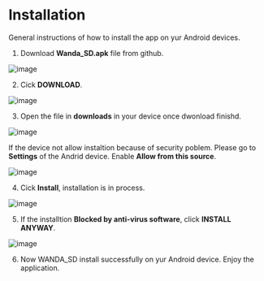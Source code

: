 
# Installation

General instructions of how to install the app on yur Android devices.



1. Download **Wanda_SD.apk** file from github.

![image](/IMAGES/img1.png)

2. Cick **DOWNLOAD**. 

![image](/IMAGES/img2.png)

3. Open the file in **downloads** in your device once dwonload finishd. 

![image](/IMAGES/img3.png)

If the device not allow instaltion because of security poblem. Please go to **Settings** of the Andrid device. Enable **Allow from this source**.

![image](/IMAGES/img4.png) 

4. Cick **Install**, installation is in process.

![image](/IMAGES/img5.png)

5. If the installtion **Blocked by anti-virus software**, click **INSTALL ANYWAY**.

![image](/IMAGES/img6.png)

6. Now WANDA_SD install successfully on yur Android device. Enjoy the application. 

